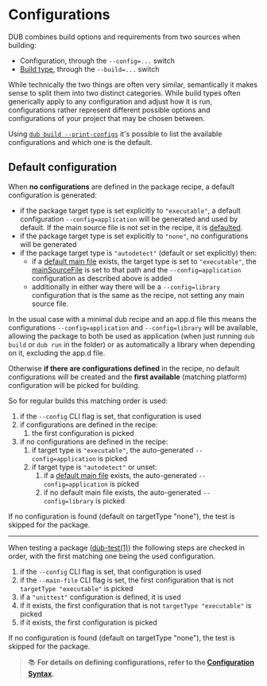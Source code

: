 # Configurations

DUB combines build options and requirements from two sources when building:

- Configuration, through the `--config=...` switch
- [Build type](./buildtypes.md), through the `--build=...` switch

While technically the two things are often very similar, semantically it makes sense to split them into two distinct categories. While build types often generically apply to any configuration and adjust how it is run, configurations rather represent different possible options and configurations of your project that may be chosen between.

Using [`dub build --print-configs`](../cli-reference/dub-build.md) it's possible to list the available configurations and which one is the default.

## Default configuration

When **no configurations** are defined in the package recipe, a default configuration is generated:

- if the package target type is set explicitly to `"executable"`, a default configuration `--config=application` will be generated and used by default. If the main source file is not set in the recipe, it is [defaulted](./defaults.md).
- if the package target type is set explicitly to `"none"`, no configurations will be generated
- if the package target type is `"autodetect"` (default or set explicitly) then:
    - if a [default main file](./defaults.md) exists, the target type is set to `"executable"`, the [mainSourceFile](./build_settings.md#mainsourcefile) is set to that path and the `--config=application` configuration as described above is added
    - additionally in either way there will be a `--config=library` configuration that is the same as the recipe, not setting any main source file.

In the usual case with a minimal dub recipe and an app.d file this means the configurations `--config=application` and `--config=library` will be available, allowing the package to both be used as application (when just running `dub build` or `dub run` in the folder) or as automatically a library when depending on it, excluding the app.d file.

Otherwise **if there are configurations defined** in the recipe, no default configurations will be created and the **first available** (matching platform) configuration will be picked for building.

So for regular builds this matching order is used:

1. if the `--config` CLI flag is set, that configuration is used
2. if configurations are defined in the recipe:
    1. the first configuration is picked
3. if no configurations are defined in the recipe:
    1. if target type is `"executable"`, the auto-generated `--config=application` is picked
    2. if target type is `"autodetect"` or unset:
        1. if a [default main file](./defaults.md) exists, the auto-generated `--config=application` is picked
        2. if no default main file exists, the auto-generated `--config=library` is picked

If no configuration is found (default on targetType "none"), the test is skipped for the package.

---

When testing a package ([dub-test(1)](../cli-reference/dub-test.md)) the following steps are checked in order, with the first matching one being the used configuration.

1. if the `--config` CLI flag is set, that configuration is used
2. if the `--main-file` CLI flag is set, the first configuration that is not `targetType "executable"` is picked
3. if a `"unittest"` configuration is defined, it is used
4. if it exists, the first configuration that is not `targetType "executable"` is picked
5. if it exists, the first configuration is picked

If no configuration is found (default on targetType "none"), the test is skipped for the package.

> 📚 **For details on defining configurations, refer to the [Configuration Syntax](../dub-reference/package_settings.md#configurations).**
